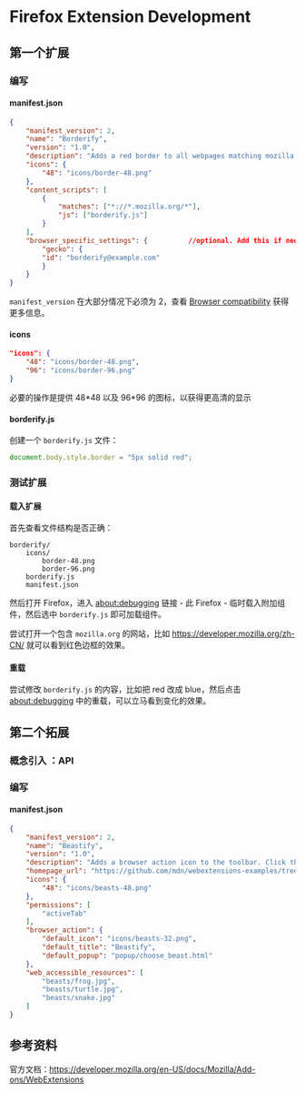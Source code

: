 # Firefox Extension Development

## 第一个扩展

### 编写

#### manifest.json

```json
{
    "manifest_version": 2,
    "name": "Borderify",
    "version": "1.0",
    "description": "Adds a red border to all webpages matching mozilla.org.",
    "icons": {
      	"48": "icons/border-48.png"
    },
    "content_scripts": [
      	{
        	"matches": ["*://*.mozilla.org/*"],
        	"js": ["borderify.js"]
      	}
    ],
    "browser_specific_settings": {			//optional. Add this if needed.
  		"gecko": {
    	"id": "borderify@example.com"
  		}
	}
}
```

`manifest_version` 在大部分情况下必须为 2，查看 [Browser compatibility](https://developer.mozilla.org/en-US/docs/Mozilla/Add-ons/WebExtensions/manifest.json/manifest_version#browser_compatibility) 获得更多信息。

#### icons

```json
"icons": {
  	"48": "icons/border-48.png",
  	"96": "icons/border-96.png"
}
```

必要的操作是提供 48\*48 以及 96\*96 的图标，以获得更高清的显示

#### borderify.js

创建一个 `borderify.js` 文件：

```js
document.body.style.border = "5px solid red";
```

### 测试扩展

#### 载入扩展

首先查看文件结构是否正确：

```
borderify/
	icons/
		border-48.png
		border-96.png
	borderify.js
	manifest.json
```

然后打开 Firefox，进入 <about:debugging> 链接 - 此 Firefox - 临时载入附加组件，然后选中 `borderify.js` 即可加载组件。

尝试打开一个包含 `mozilla.org` 的网站，比如 <https://developer.mozilla.org/zh-CN/> 就可以看到红色边框的效果。

#### 重载

尝试修改 `borderify.js` 的内容，比如把 red 改成 blue，然后点击 <about:debugging> 中的重载，可以立马看到变化的效果。

## 第二个拓展

### 概念引入 ：API

### 编写

#### manifest.json

```json
{
    "manifest_version": 2,
    "name": "Beastify",
    "version": "1.0",
    "description": "Adds a browser action icon to the toolbar. Click the button to choose a beast. The active tab's body content is then replaced with a picture of the chosen beast. See https://developer.mozilla.org/en-US/Add-ons/WebExtensions/Examples#beastify",
    "homepage_url": "https://github.com/mdn/webextensions-examples/tree/master/beastify",
    "icons": {
        "48": "icons/beasts-48.png"
    },
    "permissions": [
        "activeTab"
    ],
    "browser_action": {
        "default_icon": "icons/beasts-32.png",
        "default_title": "Beastify",
        "default_popup": "popup/choose_beast.html"
    },
    "web_accessible_resources": [
        "beasts/frog.jpg",
        "beasts/turtle.jpg",
        "beasts/snake.jpg"
    ]
}
```



## 参考资料

官方文档：<https://developer.mozilla.org/en-US/docs/Mozilla/Add-ons/WebExtensions>